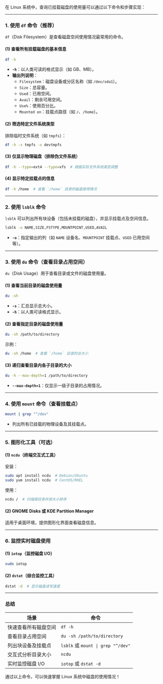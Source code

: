 在 Linux 系统中，查询已挂载磁盘的使用量可以通过以下命令和步骤实现：

---

### **1. 使用 `df` 命令（推荐）**
`df`（Disk Filesystem）是查看磁盘空间使用情况最常用的命令。

#### **(1) 查看所有挂载磁盘的基本信息**
```bash
df -h
```
- **`-h`**：以人类可读的格式显示（如 GB、MB）。
- **输出列说明**：
  - `Filesystem`：磁盘设备或分区名称（如 `/dev/sda1`）。
  - `Size`：总容量。
  - `Used`：已用空间。
  - `Avail`：剩余可用空间。
  - `Use%`：使用百分比。
  - `Mounted on`：挂载点路径（如 `/`、`/home`）。

#### **(2) 筛选特定文件系统类型**
排除临时文件系统（如 `tmpfs`）：
```bash
df -h -x tmpfs -x devtmpfs
```

#### **(3) 仅显示物理磁盘（排除伪文件系统）**
```bash
df -h --type=ext4 --type=xfs  # 根据实际文件系统类型调整
```

#### **(4) 显示特定挂载点的信息**
```bash
df -h /home  # 查看 `/home` 目录的磁盘使用情况
```

---

### **2. 使用 `lsblk` 命令**
`lsblk` 可以列出所有块设备（包括未挂载的磁盘），并显示挂载点及空间信息。
```bash
lsblk -o NAME,SIZE,FSTYPE,MOUNTPOINT,USED,AVAIL
```
- **`-o`**：指定输出的列（如 `NAME` 设备名、`MOUNTPOINT` 挂载点、`USED` 已用空间等）。

---

### **3. 使用 `du` 命令（查看目录占用空间）**
`du`（Disk Usage）用于查看目录或文件的磁盘使用量。

#### **(1) 查看当前目录的磁盘使用量**
```bash
du -sh
```
- **`-s`**：汇总显示总大小。
- **`-h`**：以人类可读格式显示。

#### **(2) 查看指定目录的磁盘使用量**
```bash
du -sh /path/to/directory
```
示例：
```bash
du -sh /home  # 查看 `/home` 目录的总大小
```

#### **(3) 递归查看目录内各子目录的大小**
```bash
du -h --max-depth=1 /path/to/directory
```
- **`--max-depth=1`**：仅显示一级子目录的占用情况。

---

### **4. 使用 `mount` 命令（查看挂载点）**
```bash
mount | grep "^/dev"
```
- 列出所有已挂载的物理设备及其挂载点。

---

### **5. 图形化工具（可选）**
#### **(1) `ncdu`（终端交互式工具）**
安装：
```bash
sudo apt install ncdu  # Debian/Ubuntu
sudo yum install ncdu  # CentOS/RHEL
```
使用：
```bash
ncdu /  # 扫描根目录并按大小排序
```

#### **(2) GNOME Disks 或 KDE Partition Manager**
适用于桌面环境，提供图形化界面查看磁盘信息。

---

### **6. 监控实时磁盘使用**
#### **(1) `iotop`（监控磁盘 I/O）**
```bash
sudo iotop
```

#### **(2) `dstat`（综合监控工具）**
```bash
dstat -d  # 显示磁盘读写速度
```

---

### **总结**
| **场景**               | **命令**                          |
|-----------------------|-----------------------------------|
| 快速查看所有磁盘空间    | `df -h`                          |
| 查看目录占用空间        | `du -sh /path/to/directory`      |
| 列出块设备及挂载点      | `lsblk` 或 `mount \| grep "^/dev"` |
| 交互式分析目录大小      | `ncdu`                           |
| 实时监控磁盘 I/O        | `iotop` 或 `dstat -d`            |

通过以上命令，可以快速掌握 Linux 系统中磁盘的使用情况！